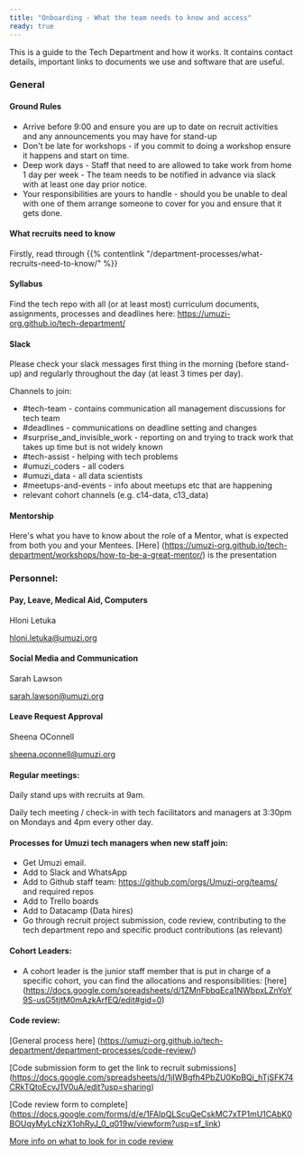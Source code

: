 ```yaml
---
title: "Onboarding - What the team needs to know and access"
ready: true
---
```


This is a guide to the Tech Department and how it works. It contains contact details, important links to documents we use and software that are useful.

### General

#### Ground Rules
- Arrive before 9:00 and ensure you are up to date on recruit activities and any announcements you may have for stand-up
- Don't be late for workshops - if you commit to doing a workshop ensure it happens and start on time.
- Deep work days - Staff that need to are allowed to take work from home 1 day per week - The team needs to be notified in advance via slack with at least one day prior notice.
- Your responsibilities are yours to handle - should you be unable to deal with one of them arrange someone to cover for you and ensure that it gets done.

#### What recruits need to know
Firstly, read through {{% contentlink "/department-processes/what-recruits-need-to-know/" %}}

#### Syllabus
Find the tech repo with all (or at least most) curriculum documents, assignments, processes and deadlines here: https://umuzi-org.github.io/tech-department/

#### Slack 
Please check your slack messages first thing in the morning (before stand-up) and regularly throughout the day (at least 3 times per day).

Channels to join:

 - #tech-team - contains communication all management discussions for tech team
 - #deadlines - communications on deadline setting and changes
 - #surprise_and_invisible_work - reporting on and trying to track work that takes up time but is not widely known
 - #tech-assist - helping with tech problems
 - #umuzi_coders - all coders
 - #umuzi_data - all data scientists
 - #meetups-and-events - info about meetups etc that are happening
 - relevant cohort channels (e.g. c14-data, c13_data)

#### Mentorship 
Here's what you have to know about the role of a Mentor, what is expected from both you and your Mentees.
 [Here] (https://umuzi-org.github.io/tech-department/workshops/how-to-be-a-great-mentor/)  is the presentation



### Personnel: 
#### Pay, Leave, Medical Aid, Computers
Hloni Letuka 

hloni.letuka@umuzi.org 

#### Social Media and Communication
Sarah Lawson

sarah.lawson@umuzi.org

#### Leave Request Approval
Sheena OConnell

sheena.oconnell@umuzi.org


#### Regular meetings: 
Daily stand ups with recruits at 9am. 

Daily tech meeting / check-in with tech facilitators and managers at 3:30pm on Mondays and 4pm every other day.

#### Processes for Umuzi tech managers when new staff join:

 - Get Umuzi email. 
 - Add to Slack and WhatsApp
 - Add to Github staff team: https://github.com/orgs/Umuzi-org/teams/ and required repos
 - Add to Trello boards
 - Add to Datacamp (Data hires)
 - Go through recruit project submission, code review, contributing to the tech department repo and specific product contributions (as relevant)
  
#### Cohort Leaders:
 - A cohort leader is the junior staff member that is put in charge of a specific cohort, you can find the allocations and responsibilities: [here] (https://docs.google.com/spreadsheets/d/1ZMnFbbqEca1NWbpxLZnYoY9S-usG5tjtM0mAzkArfEQ/edit#gid=0)

#### Code review: 
[General process here] (https://umuzi-org.github.io/tech-department/department-processes/code-review/)

[Code submission form to get the link to recruit submissions] (https://docs.google.com/spreadsheets/d/1jIWBgfh4PbZU0KpBQi_hTjSFK74CRkTQtoEcvJ1V0uA/edit?usp=sharing)

[Code review form to complete] (https://docs.google.com/forms/d/e/1FAIpQLScuQeCskMC7xTP1mU1CAbK0BOUqyMyLcNzX1ohRyJ_0_q019w/viewform?usp=sf_link)

[More info on what to look for in code review](http://localhost:1313/code-review/may-review-c13-c14f/)

